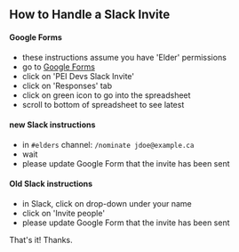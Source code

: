 
## How to Handle a Slack Invite

#### Google Forms

* these instructions assume you have 'Elder' permissions
* go to [Google Forms](https://docs.google.com/forms/u/0/)
* click on 'PEI Devs Slack Invite'
* click on 'Responses' tab
* click on green icon to go into the spreadsheet
* scroll to bottom of spreadsheet to see latest

#### new Slack instructions

* in `#elders` channel: `/nominate jdoe@example.ca`
* wait
* please update Google Form that the invite has been sent

#### Old Slack instructions

* in Slack, click on drop-down under your name
* click on 'Invite people'
* please update Google Form that the invite has been sent

That's it! Thanks.

